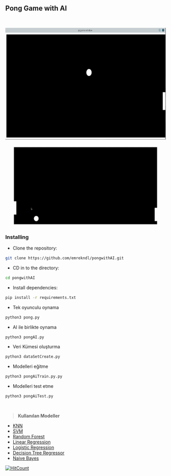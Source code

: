 ## Pong Game with AI
<br />
<p align="center">
<img src="images/screenShot0.png"  height="350" width="650" >
<br />
<br />
<img src="images/pongAi.GIF" height="250" width="450" >

<br />


<!-- :) -->


### Installing


* Clone the repository:

```sh
git clone https://github.com/emrekndl/pongwithAI.git
```

* CD in to the directory:

```sh
cd pongwithAI
```

* Install dependencies:

```sh
pip install -r requirements.txt
```

* Tek oyunculu oynama
```sh
python3 pong.py
```
* AI ile birlikte oynama
```sh
python3 pongAI.py
```
* Veri Kümesi oluşturma
```sh
python3 dataSetCreate.py
```
* Modelleri eğitme
```sh
python3 pongAiTrain.py.py
```
* Modelleri test etme
```sh
python3 pongAiTest.py
```
<br />

> **Kullanılan Modeller**
- [KNN](https://scikit-learn.org/stable/modules/generated/sklearn.neighbors.KNeighborsRegressor.html#sklearn.neighbors.KNeighborsRegressor)
- [SVM](https://scikit-learn.org/stable/modules/generated/sklearn.svm.SVR.html)
- [Random Forest](https://scikit-learn.org/stable/modules/generated/sklearn.ensemble.RandomForestRegressor.html)
- [Linear Regression](https://scikit-learn.org/stable/modules/generated/sklearn.linear_model.LinearRegression.html)
- [Logistic Regression](https://scikit-learn.org/stable/modules/generated/sklearn.linear_model.LogisticRegression.html)
- [Decision Tree Regressor](https://scikit-learn.org/stable/modules/generated/sklearn.tree.DecisionTreeRegressor.html)
- [Naive Bayes](https://scikit-learn.org/stable/modules/generated/sklearn.naive_bayes.GaussianNB.html)

[![HitCount](http://hits.dwyl.com/emrekndl/opencvPython.svg)](http://hits.dwyl.com/emrekndl/opencvPython)
